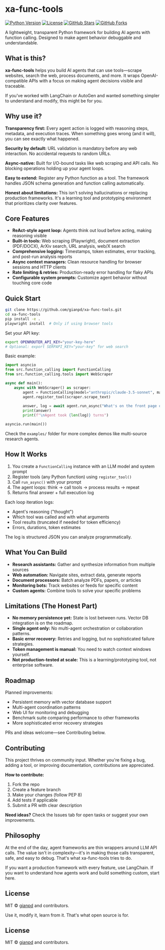 # xa-func-tools

[![Python Version](https://img.shields.io/badge/python-3.8%2B-blue.svg)](https://www.python.org/downloads/)
[![License](https://img.shields.io/badge/license-MIT-green.svg)](https://github.com/gianpd/xa-func-tools/blob/main/LICENSE)
[![GitHub Stars](https://img.shields.io/github/stars/gianpd/xa-func-tools?style=social)](https://github.com/gianpd/xa-func-tools)
[![GitHub Forks](https://img.shields.io/github/forks/gianpd/xa-func-tools?style=social)](https://github.com/gianpd/xa-func-tools/fork)


A lightweight, transparent Python framework for building AI agents with function calling. Designed to make agent behavior debuggable and understandable.

## What is this?

**xa-func-tools** helps you build AI agents that can use tools—scrape websites, search the web, process documents, and more. It wraps OpenAI-compatible APIs with a focus on making agent decisions visible and traceable.

If you've worked with LangChain or AutoGen and wanted something simpler to understand and modify, this might be for you.

## Why use it?

**Transparency first:** Every agent action is logged with reasoning steps, metadata, and execution traces. When something goes wrong (and it will), you can see exactly what happened.

**Security by default:** URL validation is mandatory before any web interaction. No accidental requests to random URLs.

**Async-native:** Built for I/O-bound tasks like web scraping and API calls. No blocking operations holding up your agent loops.

**Easy to extend:** Register any Python function as a tool. The framework handles JSON schema generation and function calling automatically.

**Honest about limitations:** This isn't solving hallucinations or replacing production frameworks. It's a learning tool and prototyping environment that prioritizes clarity over features.

## Core Features

- **ReAct-style agent loop:** Agents think out loud before acting, making reasoning visible
- **Built-in tools:** Web scraping (Playwright), document extraction (PDF/DOCX), ArXiv search, URL analysis, web/X search
- **Comprehensive logging:** Timestamps, token estimates, error tracking, and post-run analysis reports
- **Async context managers:** Clean resource handling for browser sessions and HTTP clients
- **Rate limiting & retries:** Production-ready error handling for flaky APIs
- **Configurable system prompts:** Customize agent behavior without touching core code

## Quick Start

```bash
git clone https://github.com/gianpd/xa-func-tools.git
cd xa-func-tools
pip install -e .
playwright install  # Only if using browser tools
```

Set your API key:
```bash
export OPENROUTER_API_KEY="your-key-here"
# Optional: export SERPAPI_KEY="your-key" for web search
```

Basic example:
```python
import asyncio
from src.function_calling import FunctionCalling
from src.function_calling.tools import WebScraper

async def main():
    async with WebScraper() as scraper:
        agent = FunctionCalling(model="anthropic/claude-3.5-sonnet", max_turns=5)
        agent.register_tool(scraper.scrape_text)
        
        answer, log = await agent.run_async("What's on the front page of example.com?")
        print(answer)
        print(f"\nAgent took {len(log)} turns")

asyncio.run(main())
```

Check the `examples/` folder for more complex demos like multi-source research agents.

## How It Works

1. You create a `FunctionCalling` instance with an LLM model and system prompt
2. Register tools (any Python function) using `register_tool()`
3. Call `run_async()` with your prompt
4. The agent loops: think → call tools → process results → repeat
5. Returns final answer + full execution log

Each loop iteration logs:
- Agent's reasoning ("thought")
- Which tool was called and with what arguments
- Tool results (truncated if needed for token efficiency)
- Errors, durations, token estimates

The log is structured JSON you can analyze programmatically.

## What You Can Build

- **Research assistants:** Gather and synthesize information from multiple sources
- **Web automation:** Navigate sites, extract data, generate reports
- **Document processors:** Batch analyze PDFs, papers, or articles
- **Monitoring bots:** Track websites or feeds for specific content
- **Custom agents:** Combine tools to solve your specific problems

## Limitations (The Honest Part)

- **No memory persistence yet:** State is lost between runs. Vector DB integration is on the roadmap.
- **Single agent only:** No multi-agent orchestration or collaboration patterns.
- **Basic error recovery:** Retries and logging, but no sophisticated failure strategies.
- **Token management is manual:** You need to watch context windows yourself.
- **Not production-tested at scale:** This is a learning/prototyping tool, not enterprise software.

## Roadmap

Planned improvements:
- Persistent memory with vector database support
- Multi-agent coordination patterns
- Web UI for monitoring and debugging
- Benchmark suite comparing performance to other frameworks
- More sophisticated error recovery strategies

PRs and ideas welcome—see Contributing below.

## Contributing

This project thrives on community input. Whether you're fixing a bug, adding a tool, or improving documentation, contributions are appreciated.

**How to contribute:**
1. Fork the repo
2. Create a feature branch
3. Make your changes (follow PEP 8)
4. Add tests if applicable
5. Submit a PR with clear description

**Need ideas?** Check the Issues tab for open tasks or suggest your own improvements.

## Philosophy

At the end of the day, agent frameworks are thin wrappers around LLM API calls. The value isn't in complexity—it's in making those calls transparent, safe, and easy to debug. That's what xa-func-tools tries to do.

If you want a production framework with every feature, use LangChain. If you want to understand how agents work and build something custom, start here.

## License

MIT © [gianpd](https://github.com/gianpd) and contributors.

Use it, modify it, learn from it. That's what open source is for.

## License
MIT © [gianpd](https://github.com/gianpd) and contributors.